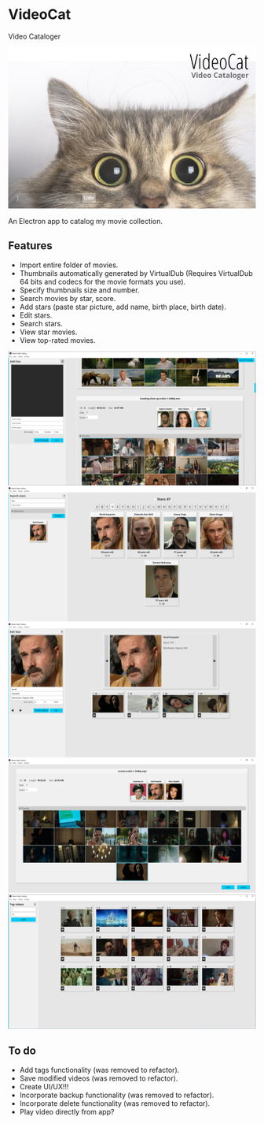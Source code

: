 # VideoCat
 Video Cataloger

 ![Login window](screens/1.png "Login window")

An Electron app to catalog my movie collection.  
## Features
- Import entire folder of movies.
- Thumbnails automatically generated by VirtualDub (Requires VirtualDub 64 bits and codecs for the movie formats you use).
- Specify thumbnails size and number.
- Search movies by star, score.
- Add stars (paste star picture, add name, birth place, birth date).
- Edit stars.
- Search stars.
- View star movies.
- View top-rated movies.

 ![Add videos](screens/2.png "Add videos")
 ![View/Search stars](screens/3.png "View/Search stars")
 ![Star videos](screens/4.png "Star videos")
 ![Video info](screens/5.png "Video info")
 ![Top videos](screens/6.png "Top videos")

## To do
- Add tags functionality (was removed to refactor).
- Save modified videos (was removed to refactor).
- Create UI/UX!!!
- Incorporate backup functionality (was removed to refactor).
- Incorporate delete functionality (was removed to refactor).
- Play video directly from app?
